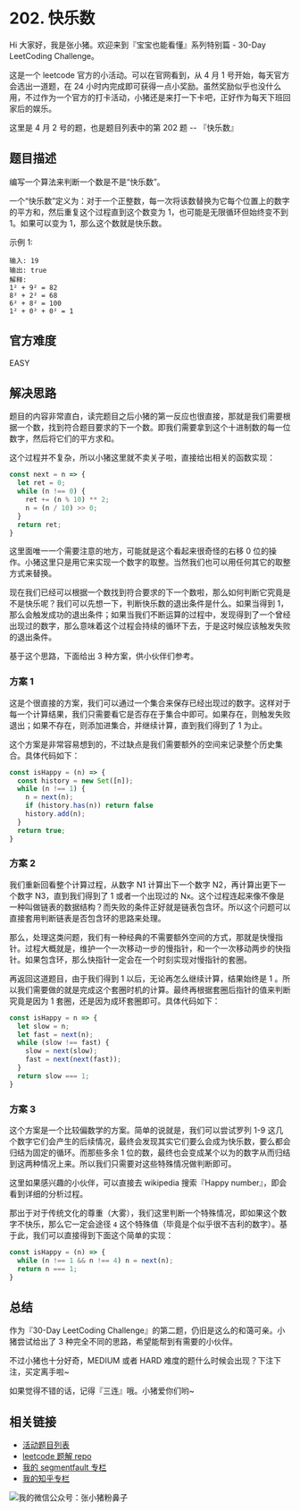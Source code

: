 # 202. 快乐数

Hi 大家好，我是张小猪。欢迎来到『宝宝也能看懂』系列特别篇 - 30-Day LeetCoding Challenge。

这是一个 leetcode 官方的小活动。可以在官网看到，从 4 月 1 号开始，每天官方会选出一道题，在 24 小时内完成即可获得一点小奖励。虽然奖励似乎也没什么用，不过作为一个官方的打卡活动，小猪还是来打一下卡吧，正好作为每天下班回家后的娱乐。

这里是 4 月 2 号的题，也是题目列表中的第 202 题 -- 『快乐数』

## 题目描述

编写一个算法来判断一个数是不是“快乐数”。

一个“快乐数”定义为：对于一个正整数，每一次将该数替换为它每个位置上的数字的平方和，然后重复这个过程直到这个数变为 1，也可能是无限循环但始终变不到 1。如果可以变为 1，那么这个数就是快乐数。

示例 1:

```shell
输入: 19
输出: true
解释:
1² + 9² = 82
8² + 2² = 68
6² + 8² = 100
1² + 0² + 0² = 1
```

## 官方难度

EASY

## 解决思路

题目的内容非常直白，读完题目之后小猪的第一反应也很直接，那就是我们需要根据一个数，找到符合题目要求的下一个数。即我们需要拿到这个十进制数的每一位数字，然后将它们的平方求和。

这个过程并不复杂，所以小猪这里就不卖关子啦，直接给出相关的函数实现：

```js
const next = n => {
  let ret = 0;
  while (n !== 0) {
    ret += (n % 10) ** 2;
    n = (n / 10) >> 0;
  }
  return ret;
}
```

这里面唯一一个需要注意的地方，可能就是这个看起来很奇怪的右移 0 位的操作。小猪这里只是用它来实现一个数字的取整。当然我们也可以用任何其它的取整方式来替换。

现在我们已经可以根据一个数找到符合要求的下一个数啦，那么如何判断它究竟是不是快乐呢？我们可以先想一下，判断快乐数的退出条件是什么。如果当得到 1，那么会触发成功的退出条件；如果当我们不断运算的过程中，发现得到了一个曾经出现过的数字，那么意味着这个过程会持续的循环下去，于是这时候应该触发失败的退出条件。

基于这个思路，下面给出 3 种方案，供小伙伴们参考。

### 方案 1

这是个很直接的方案，我们可以通过一个集合来保存已经出现过的数字。这样对于每一个计算结果，我们只需要看它是否存在于集合中即可。如果存在，则触发失败退出；如果不存在，则添加进集合，并继续计算，直到我们得到了 1 为止。

这个方案是非常容易想到的，不过缺点是我们需要额外的空间来记录整个历史集合。具体代码如下：

```js
const isHappy = (n) => {
  const history = new Set([n]);
  while (n !== 1) {
    n = next(n);
    if (history.has(n)) return false
    history.add(n);
  }
  return true;
}
```

### 方案 2

我们重新回看整个计算过程，从数字 N1 计算出下一个数字 N2，再计算出更下一个数字 N3，直到我们得到了 1 或者一个出现过的 Nx。这个过程连起来像不像是一种叫做链表的数据结构？而失败的条件正好就是链表包含环。所以这个问题可以直接套用判断链表是否包含环的思路来处理。

那么，处理这类问题，我们有一种经典的不需要额外空间的方式，那就是快慢指针。过程大概就是，维护一个一次移动一步的慢指针，和一个一次移动两步的快指针。如果包含环，那么快指针一定会在一个时刻实现对慢指针的套圈。

再返回这道题目，由于我们得到 1 以后，无论再怎么继续计算，结果始终是 1 。所以我们需要做的就是完成这个套圈时机的计算。最终再根据套圈后指针的值来判断究竟是因为 1 套圈，还是因为成环套圈即可。具体代码如下：

```js
const isHappy = n => {
  let slow = n;
  let fast = next(n);
  while (slow !== fast) {
    slow = next(slow);
    fast = next(next(fast));
  }
  return slow === 1;
}
```

### 方案 3

这个方案是一个比较偏数学的方案。简单的说就是，我们可以尝试罗列 1-9 这几个数字它们会产生的后续情况，最终会发现其实它们要么会成为快乐数，要么都会归结为固定的循环。而那些多余 1 位的数，最终也会变成某个以为的数字从而归结到这两种情况上来。所以我们只需要对这些特殊情况做判断即可。

这里如果感兴趣的小伙伴，可以直接去 wikipedia 搜索『Happy number』，即会看到详细的分析过程。

那出于对于传统文化的尊重（大雾），我们这里判断一个特殊情况，即如果这个数字不快乐，那么它一定会途径 `4` 这个特殊值（毕竟是个似乎很不吉利的数字）。基于此，我们可以直接得到下面这个简单的实现：

```js
const isHappy = (n) => {
  while (n !== 1 && n !== 4) n = next(n);
  return n === 1;
}
```

## 总结

作为『30-Day LeetCoding Challenge』的第二题，仍旧是这么的和蔼可亲。小猪尝试给出了 3 种完全不同的思路，希望能帮到有需要的小伙伴。

不过小猪也十分好奇，MEDIUM 或者 HARD 难度的题什么时候会出现？下注下注，买定离手啦~

如果觉得不错的话，记得『三连』哦。小猪爱你们哟~

## 相关链接

- [活动题目列表](https://github.com/poppinlp/leetcode#30-day-leetcoding-challenge)
- [leetcode 题解 repo](https://github.com/poppinlp/leetcode)
- [我的 segmentfault 专栏](https://segmentfault.com/blog/zxzfbz)
- [我的知乎专栏](https://zhuanlan.zhihu.com/zxzfbz)

![我的微信公众号：张小猪粉鼻子](../resources/qrcode_green.jpeg)
